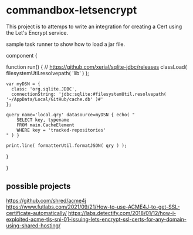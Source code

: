 # commandbox-letsencrypt

This project is to attemps to write an integration for creating a Cert using the Let's Encrypt service.

sample task runner to show how to load a jar file.

component {

  function run() {
    // https://github.com/xerial/sqlite-jdbc/releases
    classLoad( filesystemUtil.resolvepath( 'lib' ) );
		
    var myDSN = {
      class: 'org.sqlite.JDBC',
      connectionString: 'jdbc:sqlite:#filesystemUtil.resolvepath( '~/AppData/Local/GitHub/cache.db' )#'
    };
		
    query name='local.qry' datasource=myDSN { echo( "
        SELECT key, typename
        FROM main.CacheElement
        WHERE key = 'tracked-repositories'
    " ) }		
		
    print.line( formatterUtil.formatJSON( qry ) );
		
  }

}

## possible projects
https://github.com/shred/acme4j
https://www.futlabs.com/2021/09/21/How-to-use-ACME4J-to-get-SSL-certificate-automatically/
https://labs.detectify.com/2018/01/12/how-i-exploited-acme-tls-sni-01-issuing-lets-encrypt-ssl-certs-for-any-domain-using-shared-hosting/

